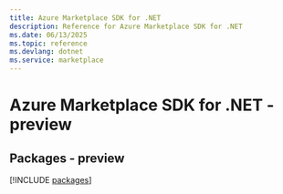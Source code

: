 ```yaml
---
title: Azure Marketplace SDK for .NET
description: Reference for Azure Marketplace SDK for .NET
ms.date: 06/13/2025
ms.topic: reference
ms.devlang: dotnet
ms.service: marketplace
---
```

# Azure Marketplace SDK for .NET - preview
## Packages - preview
[!INCLUDE [packages](marketplace-index.md)]